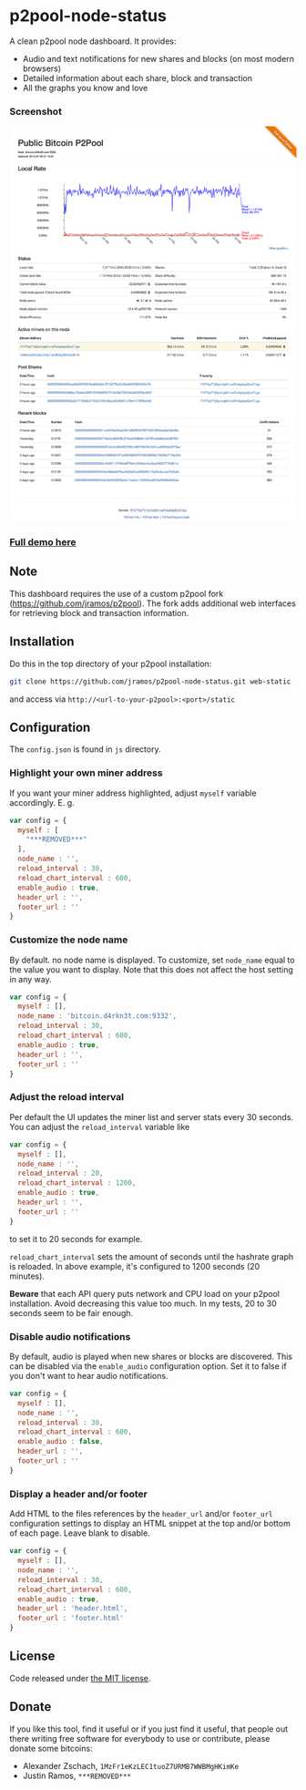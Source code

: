 p2pool-node-status
==================

A clean p2pool node dashboard. It provides:

* Audio and text notifications for new shares and blocks (on most modern browsers)
* Detailed information about each share, block and transaction
* All the graphs you know and love

### Screenshot

![Screenshot](img/screenshot.png)

### [Full demo here](http://bitcoin.d4rkn3t.com:9332/static/)

## Note

This dashboard requires the use of a custom p2pool fork (https://github.com/jramos/p2pool). The fork adds additional web interfaces for retrieving block and transaction information.

## Installation

Do this in the top directory of your p2pool installation:

``` Bash
git clone https://github.com/jramos/p2pool-node-status.git web-static
```

and access via `http://<url-to-your-p2pool>:<port>/static`

## Configuration

The `config.json` is found in `js` directory.

### Highlight your own miner address

If you want your miner address highlighted, adjust `myself` variable accordingly. E. g.

``` JavaScript
var config = {
  myself : [
    "***REMOVED***"
  ],
  node_name : '',
  reload_interval : 30,
  reload_chart_interval : 600,
  enable_audio : true,
  header_url : '',
  footer_url : ''
}
```

### Customize the node name

By default. no node name is displayed. To customize, set `node_name` equal to the value you want to display. Note that this does not affect the host setting in any way.

``` JavaScript
var config = {
  myself : [],
  node_name : 'bitcoin.d4rkn3t.com:9332',
  reload_interval : 30,
  reload_chart_interval : 600,
  enable_audio : true,
  header_url : '',
  footer_url : ''
}
```

### Adjust the reload interval

Per default the UI updates the miner list and server stats every 30 seconds.  You can adjust the `reload_interval` variable like

``` JavaScript
var config = {
  myself : [],
  node_name : '',
  reload_interval : 20,
  reload_chart_interval : 1200,
  enable_audio : true,
  header_url : '',
  footer_url : ''
}
```

to set it to 20 seconds for example.

`reload_chart_interval` sets the amount of seconds until the hashrate graph is reloaded.  In above example, it's configured to 1200 seconds (20 minutes).

**Beware** that each API query puts network and CPU load on your p2pool installation.  Avoid decreasing this value too much.  In my tests, 20 to 30 seconds seem to be fair enough.

### Disable audio notifications

By default, audio is played when new shares or blocks are discovered. This can be disabled via the `enable_audio` configuration option. Set it to false if you don't want to hear audio notifications.

``` JavaScript
var config = {
  myself : [],
  node_name : '',
  reload_interval : 30,
  reload_chart_interval : 600,
  enable_audio : false,
  header_url : '',
  footer_url : ''
}
```

### Display a header and/or footer

Add HTML to the files references by the `header_url` and/or `footer_url` configuration settings to display an HTML snippet at the top and/or bottom of each page. Leave blank to disable.

``` JavaScript
var config = {
  myself : [],
  node_name : '',
  reload_interval : 30,
  reload_chart_interval : 600,
  enable_audio : true,
  header_url : 'header.html',
  footer_url : 'footer.html'
}
```

## License

Code released under [the MIT license](LICENSE.txt).

## Donate

If you like this tool, find it useful or if you just find it useful, that people out there writing free software for everybody to use or contribute, please donate some bitcoins:

* Alexander Zschach, `1MzFr1eKzLEC1tuoZ7URMB7WWBMgHKimKe`
* Justin Ramos, `***REMOVED***`
